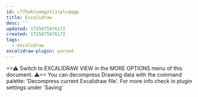```yaml
---
id: c77hakcuomgzti1rplsqqqp
title: Excalidraw
desc: ''
updated: 1725875976172
created: 1725875976172
tags:
  - excalidraw
excalidraw-plugin: parsed
---
```

==⚠  Switch to EXCALIDRAW VIEW in the MORE OPTIONS menu of this document. ⚠== You can decompress Drawing data with the command palette: 'Decompress current Excalidraw file'. For more info check in plugin settings under 'Saving'

